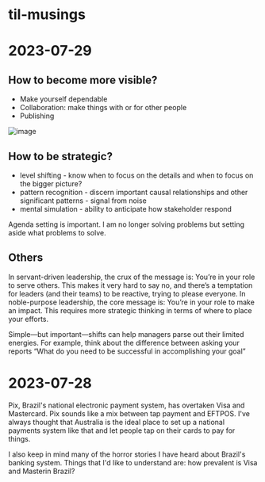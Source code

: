 # til-musings

# 2023-07-29

## How to become more visible?

* Make yourself dependable
* Collaboration: make things with or for other people
* Publishing

![image](https://github.com/xiaodaigh/til-musings/assets/4497189/f3bf19e5-9d73-4637-b656-38d27e13f0e5)


## How to be strategic?

* level shifting - know when to focus on the details and when to focus on the bigger picture?
* pattern recognition - discern important causal relationships and other significant patterns - signal from noise
* mental simulation - ability to anticipate how stakeholder respond

Agenda setting is important. I am no longer solving problems but setting aside what problems to solve.

## Others

In servant-driven leadership, the crux of the message is: You’re in your role to serve others. This makes it very hard to say no, and there’s a temptation for leaders (and their teams) to be reactive, trying to please everyone. In noble-purpose leadership, the core message is: You’re in your role to make an impact. This requires more strategic thinking in terms of where to place your efforts.
 
Simple—but important—shifts can help managers parse out their limited energies. For example, think about the difference between asking your reports “What do you need to be successful in accomplishing your goal”



# 2023-07-28

Pix, Brazil's national electronic payment system, has overtaken Visa and Mastercard. Pix sounds like a mix between tap payment and EFTPOS. I've always thought that Australia is the ideal place to set up a national payments system like that and let people tap on their cards to pay for things. 

I also keep in mind many of the horror stories I have heard about Brazil's banking system. Things that I'd like to understand are: how prevalent is Visa and Masterin Brazil?


